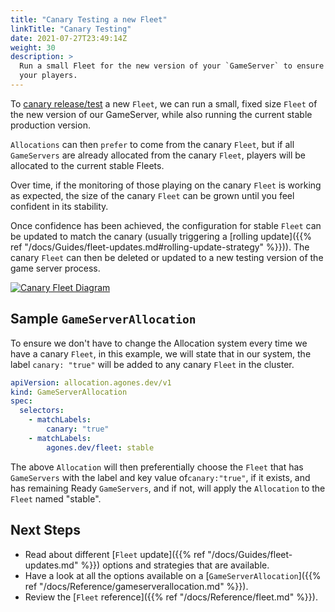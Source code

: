 ```yaml
---
title: "Canary Testing a new Fleet"
linkTitle: "Canary Testing"
date: 2021-07-27T23:49:14Z 
weight: 30 
description: >
  Run a small Fleet for the new version of your `GameServer` to ensure it works correctly, before rolling it out to all
  your players.
---
```


To [canary release/test](https://martinfowler.com/bliki/CanaryRelease.html) a new `Fleet`, 
we can run a small, fixed size `Fleet` of the new version of our GameServer, while also running the current stable 
production version.

`Allocations` can then `prefer` to come from the canary `Fleet`, but if all `GameServers` are already allocated from the 
canary `Fleet`, players will be allocated to the current stable Fleets.

Over time, if the monitoring of those playing on the canary `Fleet` is working as expected, the size of the canary 
`Fleet` can be grown until you feel confident in its stability. 

Once confidence has been achieved, the configuration for stable `Fleet` can be updated to match the canary (usually 
triggering a [rolling update]({{% ref "/docs/Guides/fleet-updates.md#rolling-update-strategy" %}})). The 
canary `Fleet` can then be deleted or updated to a new testing version of the game server process.

<a href="../../../diagrams/canary-testing.puml.png" target="_blank">
<img src="../../../diagrams/canary-testing.puml.png" alt="Canary Fleet Diagram" />
</a>

## Sample `GameServerAllocation`

To ensure we don't have to change the Allocation system every time we have a canary `Fleet`, in this example, we will 
state that in our system, the label `canary: "true"` will be added to any canary `Fleet` in the cluster.   

```yaml
apiVersion: allocation.agones.dev/v1
kind: GameServerAllocation
spec:
  selectors:
    - matchLabels:
        canary: "true"
    - matchLabels:
        agones.dev/fleet: stable
```

The above `Allocation` will then preferentially choose the `Fleet` that has `GameServers` with the label and key 
value of`canary:"true"`, if it exists, and has remaining Ready `GameServers`, and if not, will apply the 
`Allocation` to the `Fleet` named "stable".

## Next Steps

* Read about different [`Fleet` update]({{% ref "/docs/Guides/fleet-updates.md" %}}) options and strategies that are 
  available.
* Have a look at all the options available on a 
  [`GameServerAllocation`]({{% ref "/docs/Reference/gameserverallocation.md" %}}).
* Review the [`Fleet` reference]({{% ref "/docs/Reference/fleet.md" %}}).
